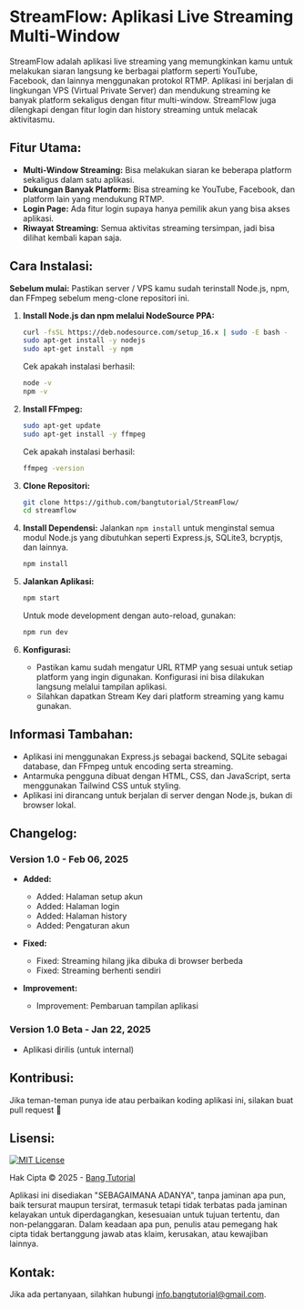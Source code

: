 # StreamFlow: Aplikasi Live Streaming Multi-Window

StreamFlow adalah aplikasi live streaming yang memungkinkan kamu untuk melakukan siaran langsung ke berbagai platform seperti YouTube, Facebook, dan lainnya menggunakan protokol RTMP. Aplikasi ini berjalan di lingkungan VPS (Virtual Private Server) dan mendukung streaming ke banyak platform sekaligus dengan fitur multi-window. StreamFlow juga dilengkapi dengan fitur login dan history streaming untuk melacak aktivitasmu.

## Fitur Utama:

* **Multi-Window Streaming:** Bisa melakukan siaran ke beberapa platform sekaligus dalam satu aplikasi.
* **Dukungan Banyak Platform:** Bisa streaming ke YouTube, Facebook, dan platform lain yang mendukung RTMP.
* **Login Page:** Ada fitur login supaya hanya pemilik akun yang bisa akses aplikasi.
* **Riwayat Streaming:** Semua aktivitas streaming tersimpan, jadi bisa dilihat kembali kapan saja.

## Cara Instalasi:

**Sebelum mulai:** Pastikan server / VPS kamu sudah terinstall Node.js, npm, dan FFmpeg sebelum meng-clone repositori ini.

1. **Install Node.js dan npm melalui NodeSource PPA:**

   ```bash
   curl -fsSL https://deb.nodesource.com/setup_16.x | sudo -E bash -
   sudo apt-get install -y nodejs
   sudo apt-get install -y npm
   ```
   Cek apakah instalasi berhasil:
   ```bash
   node -v
   npm -v
   ```

2. **Install FFmpeg:**

   ```bash
   sudo apt-get update
   sudo apt-get install -y ffmpeg
   ```
   Cek apakah instalasi berhasil:
   ```bash
   ffmpeg -version
   ```

3. **Clone Repositori:**
   ```bash
   git clone https://github.com/bangtutorial/StreamFlow/
   cd streamflow
   ```

4. **Install Dependensi:**
   Jalankan `npm install` untuk menginstal semua modul Node.js yang dibutuhkan seperti Express.js, SQLite3, bcryptjs, dan lainnya.

   ```bash
   npm install
   ```

5. **Jalankan Aplikasi:**
   ```bash
   npm start
   ```
   Untuk mode development dengan auto-reload, gunakan:
   ```bash
   npm run dev
   ```

6. **Konfigurasi:**
    * Pastikan kamu sudah mengatur URL RTMP yang sesuai untuk setiap platform yang ingin digunakan. Konfigurasi ini bisa dilakukan langsung melalui tampilan aplikasi.
    * Silahkan dapatkan Stream Key dari platform streaming yang kamu gunakan.

## Informasi Tambahan:

* Aplikasi ini menggunakan Express.js sebagai backend, SQLite sebagai database, dan FFmpeg untuk encoding serta streaming.
* Antarmuka pengguna dibuat dengan HTML, CSS, dan JavaScript, serta menggunakan Tailwind CSS untuk styling.
* Aplikasi ini dirancang untuk berjalan di server dengan Node.js, bukan di browser lokal.

## Changelog:

### Version 1.0 - Feb 06, 2025
- **Added:**
  * Added: Halaman setup akun
  * Added: Halaman login
  * Added: Halaman history
  * Added: Pengaturan akun

- **Fixed:**
  * Fixed: Streaming hilang jika dibuka di browser berbeda
  * Fixed: Streaming berhenti sendiri

- **Improvement:**
  * Improvement: Pembaruan tampilan aplikasi

### Version 1.0 Beta - Jan 22, 2025
- Aplikasi dirilis (untuk internal)

## Kontribusi:

Jika teman-teman punya ide atau perbaikan koding aplikasi ini, silakan buat pull request 🤝

## Lisensi:

[![MIT License](https://img.shields.io/badge/License-MIT-green.svg)](https://github.com/bangtutorial/streamflow/LICENSE)

Hak Cipta © 2025 - [Bang Tutorial](https://youtube.com/bangtutorial)

Aplikasi ini disediakan "SEBAGAIMANA ADANYA", tanpa jaminan apa pun, baik tersurat maupun tersirat, termasuk tetapi tidak terbatas pada jaminan kelayakan untuk diperdagangkan, kesesuaian untuk tujuan tertentu, dan non-pelanggaran. Dalam keadaan apa pun, penulis atau pemegang hak cipta tidak bertanggung jawab atas klaim, kerusakan, atau kewajiban lainnya.

## Kontak:

Jika ada pertanyaan, silahkan hubungi info.bangtutorial@gmail.com.